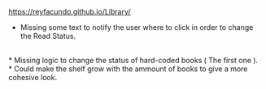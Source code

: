 https://reyfacundo.github.io/Library/

* Missing some text to notify the user where to click in order to change the Read Status.
<br>
* Missing logic to change the status of hard-coded books ( The first one ).
<br>
* Could make the shelf grow with the ammount of books to give a more cohesive look.


